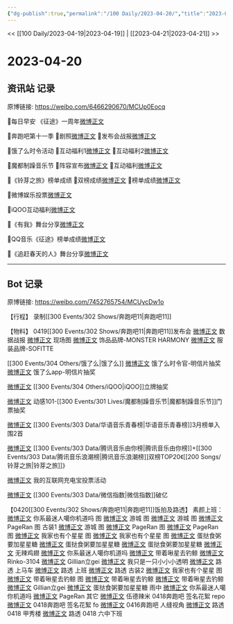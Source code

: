 ```yaml
---
{"dg-publish":true,"permalink":"/100 Daily/2023-04-20/","title":"2023-04-20","created":"2023-04-21T11:26:15.004+08:00","updated":"2023-04-21T15:30:11.600+08:00"}
---
```



<< [[100 Daily/2023-04-19\|2023-04-19]] | [[2023-04-21\|2023-04-21]] >>

# 2023-04-20

## 资讯站 记录

原博链接: https://weibo.com/6466290670/MCUp0Eocq

🌟每日早安
《征途》一周年[微博正文](https://m.weibo.cn/6466290670/4892511405867225)

🌟奔跑吧第十一季
🌷剧照[微博正文](https://m.weibo.cn/6466290670/4892545080886253)
🌷发布会战报[微博正文](https://m.weibo.cn/6466290670/4892633379377033)

🌟饿了么时令活动
🌷互动福利1[微博正文](https://m.weibo.cn/6466290670/4892595269928171)
🌷互动福利2[微博正文](https://m.weibo.cn/6466290670/4892595677563373)

🌟魔都制躁音乐节
🌷阵容宣布[微博正文](https://m.weibo.cn/6466290670/4892707715287915)
🌷互动福利[微博正文](https://m.weibo.cn/6466290670/4892707941517975)

🌟《铃芽之旅》榜单成绩
🌷双榜成绩[微博正文](https://m.weibo.cn/6466290670/4892623183026998)
🌷榜单成绩[微博正文](https://m.weibo.cn/6466290670/4892596281803045)

🌟微博娱乐投票[微博正文](https://m.weibo.cn/6466290670/4892624190444847)

🌟iQOO互动福利[微博正文](https://m.weibo.cn/6466290670/4892561771335655)

🌟《有我》舞台分享[微博正文](https://m.weibo.cn/6466290670/4892688165636196)

🌟QQ音乐《征途》榜单成绩[微博正文](https://m.weibo.cn/6466290670/4892560696804103)

🌟《追赶春天的人》舞台分享[微博正文](https://m.weibo.cn/6466290670/4892667798356024)

---
## Bot 记录

原博链接: https://weibo.com/7452765754/MCUycDw1o

【行程】
录制[[300 Events/302 Shows/奔跑吧11\|奔跑吧11]]

【物料】
0419[[300 Events/302 Shows/奔跑吧11\|奔跑吧11]]发布会
[微博正文](http://weibo.com/5242381821/MCRKlnfZN) 数据战报
[微博正文](https://weibo.com/5242381821/MCPoKEzO6) 现场图
[微博正文](http://weibo.com/7568899433/MCJt6FMBW) 饰品品牌-MONSTER HARMONY
[微博正文](http://weibo.com/7457336054/MCPRHyaTG) 服装品牌-SOFITTE

[[300 Events/304 Others/饿了么\|饿了么]]
[微博正文](http://weibo.com/7756461320/MCQ0Z88Y7) 饿了么时令官-明信片抽奖
[微博正文](http://weibo.com/5117812753/MCPU8wQrU) 饿了么app-明信片抽奖

[微博正文](http://weibo.com/6378846558/MCPBMfxN4) [[300 Events/304 Others/iQOO\|iQOO]]立牌抽奖

[微博正文](http://weibo.com/1738376280/MCTIkulEm) 动感101-[[300 Events/301 Lives/魔都制躁音乐节\|魔都制躁音乐节]]门票抽奖

[微博正文](http://weibo.com/6573096128/MCQKVqcyj) [[300 Events/303 Data/华语音乐青春榜\|华语音乐青春榜]]3月榜单入围2首

[微博正文](http://weibo.com/6573096128/MCRalyjMv) [[300 Events/303 Data/腾讯音乐由你榜\|腾讯音乐由你榜]]+[[300 Events/303 Data/腾讯音乐浪潮榜\|腾讯音乐浪潮榜]]双榜TOP20《[[200 Songs/铃芽之旅\|铃芽之旅]]》

[微博正文](http://weibo.com/1270492934/MCR0Q0Rgb) 我的互联网充电宝投票活动

[微博正文](http://weibo.com/7267061444/MCPOelCsu) [[300 Events/303 Data/微信指数\|微信指数]]破亿

【0420[[300 Events/302 Shows/奔跑吧11\|奔跑吧11]]饭拍及路透】
素颜上班：
[微博正文](http://weibo.com/7724525486/MCOTuinmc) 你系最迷人噶你机道吗 图
[微博正文](http://weibo.com/1801743981/MCP1rtYoP) 游城 图
[微博正文](http://weibo.com/1801743981/MCP4DsL8N) 游城 图
[微博正文](http://weibo.com/7633014126/MCPpGhZLa) PageRan 图
古装1
[微博正文](http://weibo.com/1801743981/MCR4F121o) 游城 图
[微博正文](http://weibo.com/7633014126/MCR4Yw2Sv) PageRan 图
[微博正文](http://weibo.com/7633014126/MCRpM2MR8) PageRan 图
[微博正文](http://weibo.com/7423554418/MCSLk4DK0) 我家也有个星星 图
[微博正文](https://weibo.com/7423554418/MCS3OaIP9) 我家也有个星星 图
[微博正文](http://weibo.com/6048634807/MCR3t8Amj) 蛋挞食粥要加星星糖
[微博正文](http://weibo.com/6048634807/MCRc9vByr) 蛋挞食粥要加星星糖
[微博正文](http://weibo.com/6048634807/MCSgMulGK) 蛋挞食粥要加星星糖
[微博正文](http://weibo.com/7495641082/MCR5AjiJ4) 无辣鸡翅
[微博正文](http://weibo.com/7724525486/MCR9XlHz4) 你系最迷人噶你机道吗
[微博正文](https://weibo.com/3246571812/MCTbKvkuI) 带着啾星去钓鲸
[微博正文](http://weibo.com/1580023053/MCRcceD7Y) Rinko-3104
[微博正文](http://weibo.com/5355738926/MCReKybkC) Gillian立gei
[微博正文](http://weibo.com/1098642404/MCRmEemPA) 我只是一只小小小透明
[微博正文](http://weibo.com/5122158435/MCR2jE1HY) 路透 上马车
[微博正文](http://weibo.com/3199780861/MCR8Axft1) 路透 上班
[微博正文](http://weibo.com/5122158435/MCRrgc7dK) 路透
古装2
[微博正文](http://weibo.com/7423554418/MCSdu3Vt2) 我家也有个星星 图
[微博正文](http://weibo.com/3246571812/MCSV5dwOY) 带着啾星去钓鲸 图
[微博正文](https://weibo.com/3246571812/MCTnUC8Pw) 带着啾星去钓鲸
[微博正文](https://weibo.com/3246571812/4892742369149184) 带着啾星去钓鲸
[微博正文](http://weibo.com/5355738926/MCSkggkny) Gillian立gei
[微博正文](http://weibo.com/6048634807/MCSiAtQ03) 蛋挞食粥要加星星糖
雨中
[微博正文](http://weibo.com/7724525486/MCUkCf3Sn) 你系最迷人噶你机道吗
[微博正文](http://weibo.com/7633014126/MCUu0iRFP) PageRan
其它
[微博正文](http://weibo.com/3777836341/MCIKqdhwX) 伍德辣米 0418奔跑吧 签名花絮 repo
[微博正文](http://weibo.com/7495641082/MCTfx7D7Y) 0418奔跑吧 签名花絮 fo
[微博正文](http://weibo.com/7495641082/MCSSOtIHV) 0416奔跑吧 人缝视角
[微博正文](http://weibo.com/5122158435/MCPXGmAkn) 路透 0418 甲秀楼
[微博正文](http://weibo.com/6654076556/MCG5nm3Tf) 路透 0418 六中下班
